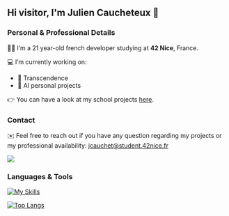 ## Hi visitor, I'm Julien Caucheteux 👋

### Personal & Professional Details

👨‍💻 I’m a 21 year-old french developer studying at **42 Nice**, France.

💻 I’m currently working on:
- 🏓 Transcendence
- 🌱 AI personal projects

👉 You can have a look at my school projects [here](https://github.com/julien-ctx/42_common_core/).

### Contact

✉️ Feel free to reach out if you have any question regarding my projects or my professional availability: jcauchet@student.42nice.fr

[<img src="https://img.shields.io/badge/LinkedIn-0077B5?style=for-the-badge&logo=linkedin&logoColor=white">](https://www.linkedin.com/in/julien-caucheteux-39bba6223/)
### Languages & Tools
[![My Skills](https://skillicons.dev/icons?i=c,cpp,python,js,ts,nestjs,svelte,html,css,nginx,wordpress)](https://skillicons.dev)

[![Top Langs](https://github-readme-stats.vercel.app/api/top-langs/?username=julien-ctx&layout=compact)](https://github.com/anuraghazra/github-readme-stats)

